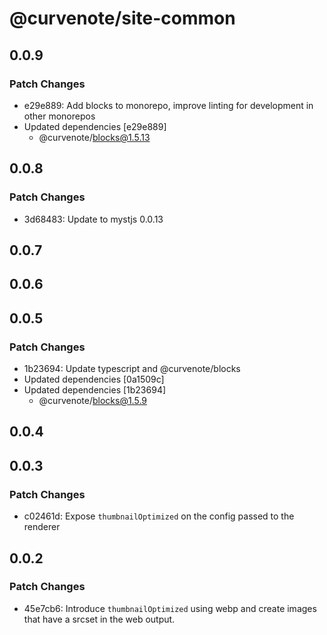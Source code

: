 # @curvenote/site-common

## 0.0.9

### Patch Changes

- e29e889: Add blocks to monorepo, improve linting for development in other monorepos
- Updated dependencies [e29e889]
  - @curvenote/blocks@1.5.13

## 0.0.8

### Patch Changes

- 3d68483: Update to mystjs 0.0.13

## 0.0.7

## 0.0.6

## 0.0.5

### Patch Changes

- 1b23694: Update typescript and @curvenote/blocks
- Updated dependencies [0a1509c]
- Updated dependencies [1b23694]
  - @curvenote/blocks@1.5.9

## 0.0.4

## 0.0.3

### Patch Changes

- c02461d: Expose `thumbnailOptimized` on the config passed to the renderer

## 0.0.2

### Patch Changes

- 45e7cb6: Introduce `thumbnailOptimized` using webp and create images that have a srcset in the web output.
